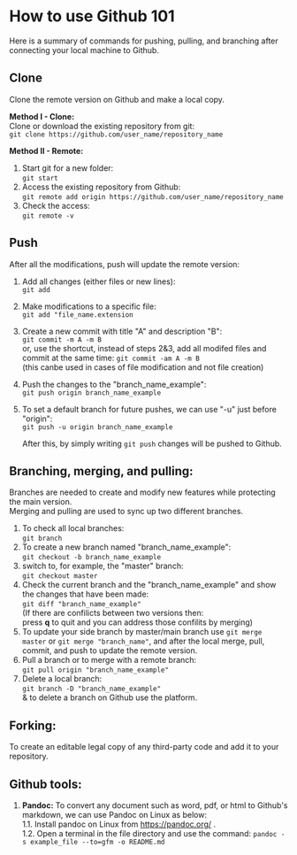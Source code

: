 # How to use Github 101 <br />
Here is a summary of commands for pushing, pulling, and branching after connecting your local machine to Github. <br />


## Clone <br />
Clone the remote version on Github and make a local copy. <br />

**Method I - Clone:** <br />
Clone or download the existing repository from git: <br />
``` git clone https://github.com/user_name/repository_name ```<br />

**Method II - Remote:** <br />
1. Start git for a new folder: <br />
``` git start ```
2. Access the existing repository from Github: <br />
``` git remote add origin https://github.com/user_name/repository_name ``` <br />
3. Check the access:  <br />
``` git remote -v ``` <br />


## Push <br />
After all the modifications, push will update the remote version: <br />
1. Add all changes (either files or new lines): <br />
```git add``` <br />
2. Make modifications to a specific file: <br />
``` git add "file_name.extension ``` <br />
3. Create a new commit with title "A" and description "B": <br />
``` git commit -m A -m B ``` <br />
   or, use the shortcut, instead of steps 2&3, add all modifed files and commit at the same time: ``` git commit -am A -m B ``` <br />
   (this canbe used in cases of file modification and not file creation) <br />
4. Push the changes to the "branch_name_example": <br />
``` git push origin branch_name_example ``` <br />
5. To set a default branch for future pushes, we can use "-u" just before "origin": <br />
``` git push -u origin branch_name_example ``` <br />

   After this, by simply writing  ``` git push ``` changes will be pushed to Github. <br />



## Branching, merging, and pulling: <br />
Branches are needed to create and modify new features while protecting the main version.  <br />
Merging and pulling are used to sync up two different branches. <br />

1. To check all local branches: <br />
``` git branch ``` <br />
2. To create a new branch named "branch_name_example": <br />
``` git checkout -b branch_name_example ``` <br />
3. switch to, for example, the "master" branch: <br />
``` git checkout master ``` <br />
4. Check the current branch and the "branch_name_example" and show the changes that have been made: <br />
``` git diff "branch_name_example" ``` <br />
   (If there are confilicts between two versions then: <br />
   press **q** to quit and you can address those confilits by merging) <br />
5. To update your side branch by master/main branch use ``` git merge master ``` or ``` git merge "branch_name" ```, and after the local merge, pull, commit, and push to update the remote version. <br />
6. Pull a branch or to merge with a remote branch: <br /> 
``` git pull origin "branch_name_example" ``` <br />
7. Delete a local branch: <br /> 
``` git branch -D "branch_name_example" ``` <br />
   & to delete a branch on Github use the platform. <br />

## Forking: <br />
To create an editable legal copy of any third-party code and add it to your repository. <br />


## Github tools: <br />
1. **Pandoc:** To convert any document such as word, pdf, or html to Github's markdown, we can use Pandoc on Linux as below: <br />
   1.1. Install pandoc on Linux from https://pandoc.org/ . <br />
   1.2. Open a terminal in the file directory and use the command:   ``` pandoc -s example_file --to=gfm -o README.md ``` <br />
